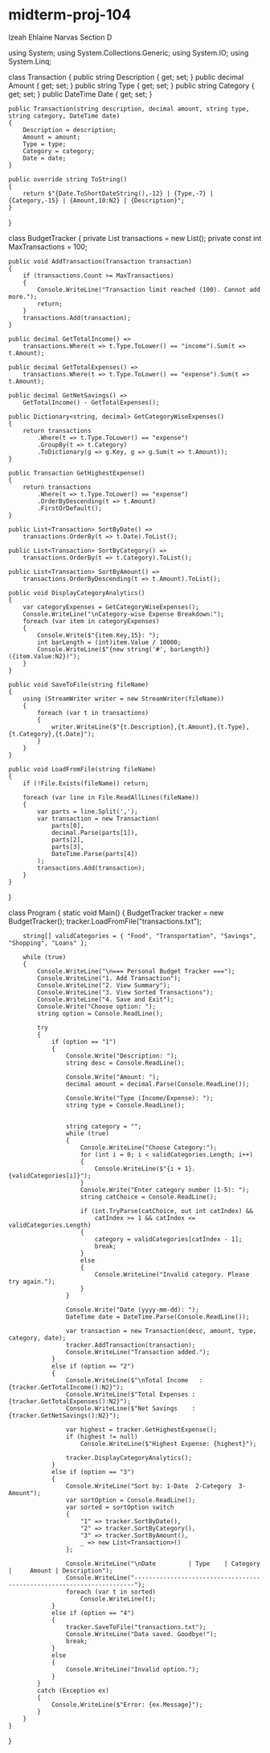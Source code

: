 # midterm-proj-104
Izeah Ehlaine Narvas Section D












using System;
using System.Collections.Generic;
using System.IO;
using System.Linq;

class Transaction
{
    public string Description { get; set; }
    public decimal Amount { get; set; }
    public string Type { get; set; } 
    public string Category { get; set; }
    public DateTime Date { get; set; }

    public Transaction(string description, decimal amount, string type, string category, DateTime date)
    {
        Description = description;
        Amount = amount;
        Type = type;
        Category = category;
        Date = date;
    }

    public override string ToString()
    {
        return $"{Date.ToShortDateString(),-12} | {Type,-7} | {Category,-15} | {Amount,10:N2} | {Description}";
    }
}

class BudgetTracker
{
    private List<Transaction> transactions = new List<Transaction>();
    private const int MaxTransactions = 100;

    public void AddTransaction(Transaction transaction)
    {
        if (transactions.Count >= MaxTransactions)
        {
            Console.WriteLine("Transaction limit reached (100). Cannot add more.");
            return;
        }
        transactions.Add(transaction);
    }

    public decimal GetTotalIncome() =>
        transactions.Where(t => t.Type.ToLower() == "income").Sum(t => t.Amount);

    public decimal GetTotalExpenses() =>
        transactions.Where(t => t.Type.ToLower() == "expense").Sum(t => t.Amount);

    public decimal GetNetSavings() =>
        GetTotalIncome() - GetTotalExpenses();

    public Dictionary<string, decimal> GetCategoryWiseExpenses()
    {
        return transactions
            .Where(t => t.Type.ToLower() == "expense")
            .GroupBy(t => t.Category)
            .ToDictionary(g => g.Key, g => g.Sum(t => t.Amount));
    }

    public Transaction GetHighestExpense()
    {
        return transactions
            .Where(t => t.Type.ToLower() == "expense")
            .OrderByDescending(t => t.Amount)
            .FirstOrDefault();
    }

    public List<Transaction> SortByDate() =>
        transactions.OrderBy(t => t.Date).ToList();

    public List<Transaction> SortByCategory() =>
        transactions.OrderBy(t => t.Category).ToList();

    public List<Transaction> SortByAmount() =>
        transactions.OrderByDescending(t => t.Amount).ToList();

    public void DisplayCategoryAnalytics()
    {
        var categoryExpenses = GetCategoryWiseExpenses();
        Console.WriteLine("\nCategory-wise Expense Breakdown:");
        foreach (var item in categoryExpenses)
        {
            Console.Write($"{item.Key,15}: ");
            int barLength = (int)item.Value / 10000;
            Console.WriteLine($"{new string('#', barLength)} ({item.Value:N2})");
        }
    }

    public void SaveToFile(string fileName)
    {
        using (StreamWriter writer = new StreamWriter(fileName))
        {
            foreach (var t in transactions)
            {
                writer.WriteLine($"{t.Description},{t.Amount},{t.Type},{t.Category},{t.Date}");
            }
        }
    }

    public void LoadFromFile(string fileName)
    {
        if (!File.Exists(fileName)) return;

        foreach (var line in File.ReadAllLines(fileName))
        {
            var parts = line.Split(',');
            var transaction = new Transaction(
                parts[0],
                decimal.Parse(parts[1]),
                parts[2],
                parts[3],
                DateTime.Parse(parts[4])
            );
            transactions.Add(transaction);
        }
    }
}

class Program
{
    static void Main()
    {
        BudgetTracker tracker = new BudgetTracker();
        tracker.LoadFromFile("transactions.txt");

        string[] validCategories = { "Food", "Transportation", "Savings", "Shopping", "Loans" };

        while (true)
        {
            Console.WriteLine("\n=== Personal Budget Tracker ===");
            Console.WriteLine("1. Add Transaction");
            Console.WriteLine("2. View Summary");
            Console.WriteLine("3. View Sorted Transactions");
            Console.WriteLine("4. Save and Exit");
            Console.Write("Choose option: ");
            string option = Console.ReadLine();

            try
            {
                if (option == "1")
                {
                    Console.Write("Description: ");
                    string desc = Console.ReadLine();

                    Console.Write("Amount: ");
                    decimal amount = decimal.Parse(Console.ReadLine());

                    Console.Write("Type (Income/Expense): ");
                    string type = Console.ReadLine();

                
                    string category = "";
                    while (true)
                    {
                        Console.WriteLine("Choose Category:");
                        for (int i = 0; i < validCategories.Length; i++)
                        {
                            Console.WriteLine($"{i + 1}. {validCategories[i]}");
                        }
                        Console.Write("Enter category number (1-5): ");
                        string catChoice = Console.ReadLine();

                        if (int.TryParse(catChoice, out int catIndex) &&
                            catIndex >= 1 && catIndex <= validCategories.Length)
                        {
                            category = validCategories[catIndex - 1];
                            break;
                        }
                        else
                        {
                            Console.WriteLine("Invalid category. Please try again.");
                        }
                    }

                    Console.Write("Date (yyyy-mm-dd): ");
                    DateTime date = DateTime.Parse(Console.ReadLine());

                    var transaction = new Transaction(desc, amount, type, category, date);
                    tracker.AddTransaction(transaction);
                    Console.WriteLine("Transaction added.");
                }
                else if (option == "2")
                {
                    Console.WriteLine($"\nTotal Income   : {tracker.GetTotalIncome():N2}");
                    Console.WriteLine($"Total Expenses : {tracker.GetTotalExpenses():N2}");
                    Console.WriteLine($"Net Savings    : {tracker.GetNetSavings():N2}");

                    var highest = tracker.GetHighestExpense();
                    if (highest != null)
                        Console.WriteLine($"Highest Expense: {highest}");

                    tracker.DisplayCategoryAnalytics();
                }
                else if (option == "3")
                {
                    Console.WriteLine("Sort by: 1-Date  2-Category  3-Amount");
                    var sortOption = Console.ReadLine();
                    var sorted = sortOption switch
                    {
                        "1" => tracker.SortByDate(),
                        "2" => tracker.SortByCategory(),
                        "3" => tracker.SortByAmount(),
                        _ => new List<Transaction>()
                    };

                    Console.WriteLine("\nDate         | Type    | Category        |     Amount | Description");
                    Console.WriteLine("----------------------------------------------------------------------");
                    foreach (var t in sorted)
                        Console.WriteLine(t);
                }
                else if (option == "4")
                {
                    tracker.SaveToFile("transactions.txt");
                    Console.WriteLine("Data saved. Goodbye!");
                    break;
                }
                else
                {
                    Console.WriteLine("Invalid option.");
                }
            }
            catch (Exception ex)
            {
                Console.WriteLine($"Error: {ex.Message}");
            }
        }
    }
}
